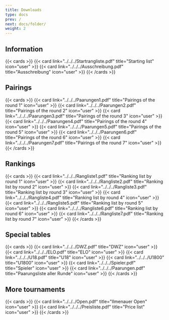 ```yaml
---
title: Downloads
type: docs
prev: /
next: docs/folder/
weight: 2
---
```


## Information

{{< cards >}}
{{< card link="../../../Startrangliste.pdf" title="Starting list" icon="user" >}}
{{< card link="../../../Ausschreibung.pdf" title="Ausschreibung" icon="user" >}}
{{< /cards >}}

## Pairings

{{< cards >}}
{{< card link="../../../Paarungen1.pdf" title="Pairings of the round 1" icon="user" >}}
{{< card link="../../../Paarungen2.pdf" title="Pairings of the round 2" icon="user" >}}
{{< card link="../../../Paarungen3.pdf" title="Pairings of the round 3" icon="user" >}}
{{< card link="../../../Paarungen4.pdf" title="Pairings of the round 4" icon="user" >}}
{{< card link="../../../Paarungen5.pdf" title="Pairings of the round 5" icon="user" >}}
{{< card link="../../../Paarungen6.pdf" title="Pairings of the round 6" icon="user" >}}
{{< card link="../../../Paarungen7.pdf" title="Pairings of the round 7" icon="user" >}}
{{< /cards >}}

## Rankings

{{< cards >}}
{{< card link="../../../Rangliste1.pdf" title="Ranking list by round 1" icon="user" >}}
{{< card link="../../../Rangliste2.pdf" title="Ranking list by round 2" icon="user" >}}
{{< card link="../../../Rangliste3.pdf" title="Ranking list by round 3" icon="user" >}}
{{< card link="../../../Rangliste4.pdf" title="Ranking list by round 4" icon="user" >}}
{{< card link="../../../Rangliste5.pdf" title="Ranking list by round 5" icon="user" >}}
{{< card link="../../../Rangliste6.pdf" title="Ranking list by round 6" icon="user" >}}
{{< card link="../../../Rangliste7.pdf" title="Ranking list by round 7" icon="user" >}}
{{< /cards >}}


## Special tables 
{{< cards >}}
{{< card link="../../../DWZ.pdf" title="DWZ" icon="user" >}}
{{< card link="../../../ELO.pdf" title="ELO" icon="user" >}}
{{< card link="../../../U18.pdf" title="U18" icon="user" >}}
{{< card link="../../../U1800" title="U1800" icon="user" >}}
{{< card link="../../../Spieler.pdf" title="Spieler" icon="user" >}}
{{< card link="../../../Paarungen.pdf" title="Paarungsliste aller Runde" icon="user" >}}
{{< /cards >}}

## More tournaments

{{< cards >}}
{{< card link="../../../Open.pdf" title="Ilmenauer Open" icon="user" >}}
{{< card link="../../../Preisliste.pdf" title="Price list" icon="user" >}}
{{< /cards >}}